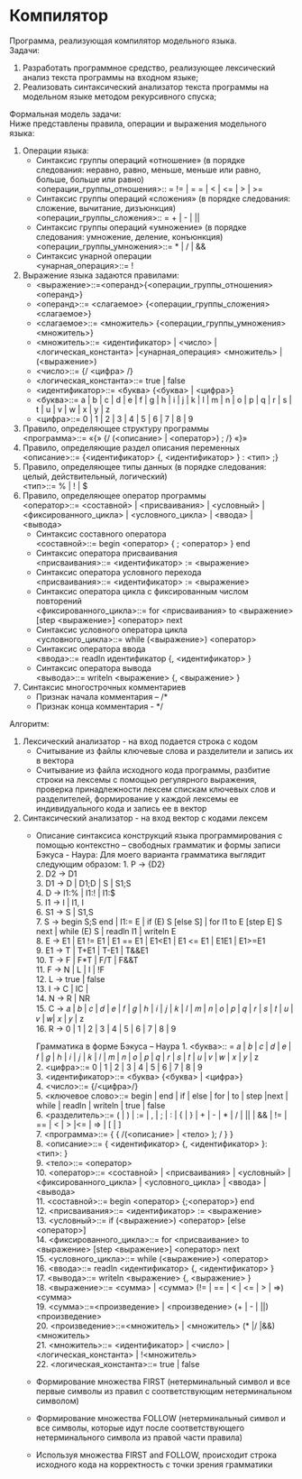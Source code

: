 # Компилятор
Программа, реализующая компилятор модельного языка.  
Задачи:  
1. Разработать программное средство, реализующее лексический анализ текста программы на входном языке;  
2. Реализовать синтаксический анализатор текста программы на модельном языке методом рекурсивного спуска;    

Формальная модель задачи:  
Ниже представлены правила, операции и выражения модельного языка:  
1. Операции языка:
    * Синтаксис группы операций «отношение» (в порядке следования: неравно, равно, меньше, меньше или равно, больше, больше или равно)  
    <операции_группы_отношения>:: = != | = = | < | <= | > | >=  
    * Синтаксис группы операций «сложения» (в порядке следования: сложение, вычитание, дизъюнкция)  
    <операции_группы_сложения>:: = + | - | ||  
    * Синтаксис группы операций «умножение» (в порядке следования: умножение, деление, конъюнкция)  
    <операции_группы_умножения>::= * | / | &&
    * Синтаксис унарной операции  
    <унарная_операция>::= !  
2. Выражение языка задаются правилами:
    * <выражение>::=<операнд>{<операции_группы_отношения> <операнд>}
    * <операнд>::= <слагаемое> {<операции_группы_сложения> <слагаемое>}
    * <слагаемое>::= <множитель> {<операции_группы_умножения> <множитель>}
    * <множитель>::= <идентификатор> | <число> | <логическая_константа> |<унарная_операция> <множитель> | (<выражение>)
    * <число>::= {/ <цифра> /}
    * <логическая_константа>::= true | false
    * <идентификатор>::= <буква> {<буква> | <цифра>}
    * <буква>::= a | b | c | d | e | f | g | h | i | j | k | l | m | n | o | p | q | r | s | t | u | v | w | x | y | z
    * <цифра>::= 0 | 1 | 2 | 3 | 4 | 5 | 6 | 7 | 8 | 9
3. Правило, определяющее структуру программы      
    <программа>::= «{» {/ (<описание> | <оператор>) ; /} «}»
4. Правило, определяющие раздел описания переменных    
    <описание>::= {<идентификатор> {, <идентификатор> } : <тип> ;} 
5. Правило, определяющее типы данных (в порядке следования: целый, действительный, логический)     
    <тип>::= % | ! | $ 
6. Правило, определяющее оператор программы     
    <оператор>::= <составной> | <присваивания> | <условный> | <фиксированного_цикла> | <условного_цикла> | <ввода> | <вывода>  
   * Синтаксис составного оператора  
    <составной>::= begin <оператор> { ; <оператор> } end
   * Синтаксис оператора присваивания  
    <присваивания>::= <идентификатор> := <выражение> 
   * Синтаксис оператора условного перехода  
    <присваивания>::= <идентификатор> := <выражение> 
   * Синтаксис оператора цикла с фиксированным числом повторений  
    <фиксированного_цикла>::= for <присваивания> to <выражение> [step <выражение>] <оператор> next
   * Синтаксис условного оператора цикла  
    <условного_цикла>::= while (<выражение>) <оператор> 
   * Синтаксис оператора ввода  
    <ввода>::= readln идентификатор {, <идентификатор> } 
   * Синтаксис оператора вывода  
    <вывода>::= writeln <выражение> {, <выражение> } 
7. Синтаксис многострочных комментариев
    * Признак начала комментария – /*
    * Признак конца комментария - */  

Алгоритм:
1. Лексический анализатор - на вход подается строка с кодом 
    * Считывание из файлы ключевые слова и разделители и запись их в вектора
    * Считывание из файла исходного кода программы, разбитие строки на лексемы с помощью регулярного выражения, проверка принадлежности лексем
    спискам ключевых слов и разделителей, формирование у каждой лексемы ее индивидуального кода и запись ее в вектор
2. Синтаксический анализатор - на вход вектор с кодами лексем
    *  Описание синтаксиса конструкций языка программирования с помощью контекстно – свободных грамматик и формы записи Бэкуса - Наура:
        Для моего варианта грамматика выглядит следующим образом:
            1. P → {D2}  
            2. D2 → D1  
            3. D1 → D | D1;D | S | S1;S  
            4. D → I1:% | I1:! | I1:$   
            5. I1 → I | I1, I  
            6. S1 → S | S1,S  
            7. S → begin S;S end | I1:= E | if (E) S [else S] | for I1 to E [step E] S next | while (E) S | readln I1 | writeln E  
            8. E → E1 | E1 != E1 | E1 == E1 | E1<E1 | E1 <= E1 | E1E1 | E1>=E1  
            9. E1 → T | T+E1 | T-E1 | T&&E1   
            10. T → F | F*T | F/T | F&&T  
            11. F → N | L | I | !F   
            12. L → true | false   
            13. I → C | IC |   
            14. N → R | NR  
            15. C → 𝑎 | 𝑏 | 𝑐 | 𝑑 | 𝑒 | 𝑓 | 𝑔 | ℎ | 𝑖 | 𝑗 | 𝑘 | 𝑙 | 𝑚 | 𝑛 | 𝑜 | 𝑝 | 𝑞 | 𝑟 | 𝑠 | 𝑡 | 𝑢 | 𝑣 | 𝑤| 𝑥 | 𝑦 | z   
            16. R → 0 | 1 | 2 | 3 | 4 | 5 | 6 | 7 | 8 | 9  
        
        Грамматика в форме Бэкуса – Наура 
            1. <буква>:: = 𝑎 | 𝑏 | 𝑐 | 𝑑 | 𝑒 | 𝑓 | 𝑔 | ℎ | 𝑖 | 𝑗 | 𝑘 | 𝑙 | 𝑚 | 𝑛 | 𝑜 | 𝑝 | 𝑞 | 𝑟 | 𝑠 | 𝑡 | 𝑢 | 𝑣 | 𝑤 | 𝑥 | 𝑦 | z  
            2. <цифра>::= 0 | 1 | 2 | 3 | 4 | 5 | 6 | 7 | 8 | 9  
            3. <идентификатор>::= <буква> {<буква> | <цифра>}  
            4. <число>::= {/<цифра>/}  
            5. <ключевое слово>::= begin | end | if | else | for | to | step |next | while | readln | writeln | true | false  
            6. <разделитель>::= ( | ) | := | , | ; | : | { | } | + | - | * | / | || | && | != | == | < | > |<= | => | [ | ]  
            7. <программа>::= { { /(<описание> | <тело> ); / } }  
            8. <описание>::= { <идентификатор> {, <идентификатор> }: <тип>: }  
            9. <тело>::= <оператор>  
            10. <оператор>::= <составной> | <присваивания> | <условный> |<фиксированного_цикла> | <условного_цикла> | <ввода> | <вывода>  
            11. <составной>::= begin <оператор> {;<оператор>} end  
            12. <присваивания>::= <идентификатор> := <выражение>  
            13. <условный>::= if (<выражение>) <оператор> [else <оператор>]  
            14. <фиксированного_цикла>::= for <присваивание> to <выражение> [step <выражение>] <оператор> next  
            15. <условного_цикла>::= while (<выражение>) <оператор>  
            16. <ввода>::= readln <идентификатор> {, <идентификатор> }  
            17. <вывода>::= writeln <выражение> {, <выражение> }  
            18. <выражение>::= <сумма> | <сумма> (!= | == | < | <= | > | =>) <сумма>  
            19. <сумма>::=<произведение> | <произведение> (+ | - | ||) <произведение>  
            20. <произведение>::=<множитель> | <множитель> (* |/ |&&) <множитель>  
            21. <множитель>::= <идентификатор> | <число> | <логическая_константа> | !<множитель>  
            22. <логическая_константа>::= true | false  
    * Формирование множества FIRST (нетерминальный символ и все первые символы из правил с соответствующим нетерминальном символом)
    * Формирование множества FOLLOW (нетерминальный символ и все символы, которые идут после соответствующего нетерминального символа из правой части правила)
    * Используя множества FIRST and FOLLOW, происходит строка исходного кода на корректность с точки зрения грамматики
    
